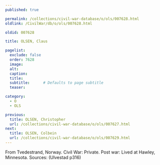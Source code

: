 ```yaml
---
published: true

permalink: /collections/civil-war-database/o/ols/007628.html
oldlink: /CivilWar/db/o/ols/007628.html

oldid: 007628

title: OLSEN, Claus

pagelist:
  exclude: false
  order: 7628
  image: 
  alt:
  caption:
  title:
  subtitle:      # Defaults to page subtitle
  teaser:

category: 
  - O 
  - OLS

previous:
  title: OLSEN, Christopher
  url: /collections/civil-war-database/o/ols/007627.html  
next:
  title: OLSEN, Colbein
  url: /collections/civil-war-database/o/ols/007629.html   
---
```

From Tvedestrand, Norway. Civil War: Private. Post war: Lived at Hawley, Minnesota. Sources: (Ulvestad p316)